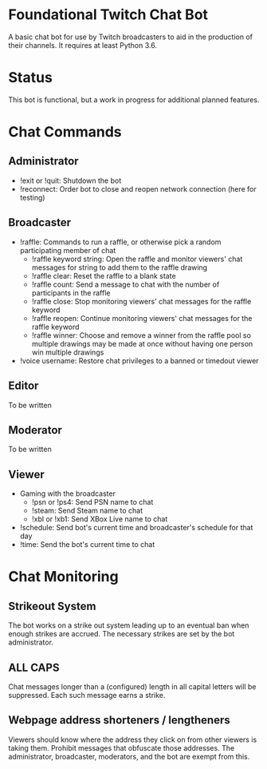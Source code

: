 Foundational Twitch Chat Bot
======

A basic chat bot for use by Twitch broadcasters to aid in the production of their channels. It requires at least Python 3.6.

# Status
This bot is functional, but a work in progress for additional planned features.

# Chat Commands
## Administrator
* !exit or !quit: Shutdown the bot
* !reconnect: Order bot to close and reopen network connection (here for testing)

## Broadcaster
* !raffle: Commands to run a raffle, or otherwise pick a random participating member of chat
	* !raffle keyword string: Open the raffle and monitor viewers' chat messages for string to add them to the raffle drawing
	* !raffle clear: Reset the raffle to a blank state
	* !raffle count: Send a message to chat with the number of participants in the raffle
	* !raffle close: Stop monitoring viewers' chat messages for the raffle keyword
	* !raffle reopen: Continue monitoring viewers' chat messages for the raffle keyword
	* !raffle winner: Choose and remove a winner from the raffle pool so multiple drawings may be made at once without having one person win multiple drawings
* !voice username: Restore chat privileges to a banned or timedout viewer

## Editor
To be written

## Moderator
To be written

## Viewer
* Gaming with the broadcaster
	* !psn or !ps4: Send PSN name to chat
	* !steam: Send Steam name to chat
	* !xbl or !xb1: Send XBox Live name to chat
* !schedule: Send bot's current time and broadcaster's schedule for that day
* !time: Send the bot's current time to chat

# Chat Monitoring
## Strikeout System
The bot works on a strike out system leading up to an eventual ban when enough strikes are accrued. The necessary strikes are set by the bot administrator.
## ALL CAPS
Chat messages longer than a (configured) length in all capital letters will be suppressed. Each such message earns a strike.
## Webpage address shorteners / lengtheners
Viewers should know where the address they click on from other viewers is taking them. Prohibit messages that obfuscate those addresses. The administrator, broadcaster, moderators, and the bot are exempt from this.
